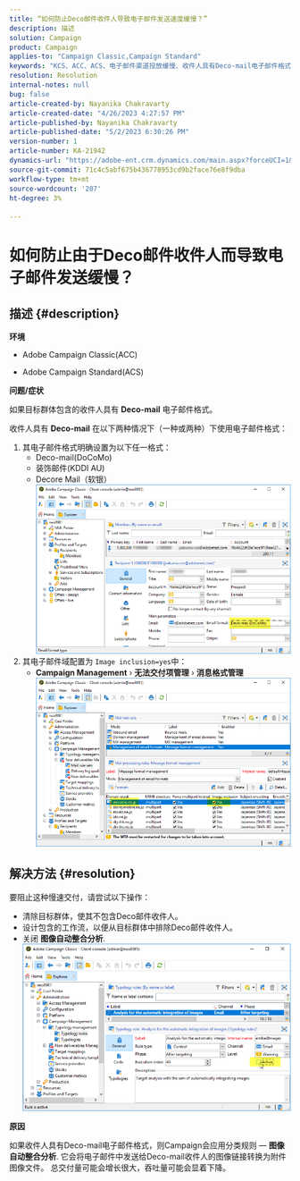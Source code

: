 ```yaml
---
title: “如何防止Deco邮件收件人导致电子邮件发送速度缓慢？”
description: 描述
solution: Campaign
product: Campaign
applies-to: "Campaign Classic,Campaign Standard"
keywords: "KCS、ACC、ACS、电子邮件渠道投放缓慢、收件人具有Deco-mail电子邮件格式、性能、吞吐量"
resolution: Resolution
internal-notes: null
bug: false
article-created-by: Nayanika Chakravarty
article-created-date: "4/26/2023 4:27:57 PM"
article-published-by: Nayanika Chakravarty
article-published-date: "5/2/2023 6:30:26 PM"
version-number: 1
article-number: KA-21942
dynamics-url: "https://adobe-ent.crm.dynamics.com/main.aspx?forceUCI=1&pagetype=entityrecord&etn=knowledgearticle&id=b067dd49-4fe4-ed11-a7c7-6045bd006b4b"
source-git-commit: 71c4c5abf675b436778953cd9b2face76e8f9dba
workflow-type: tm+mt
source-wordcount: '207'
ht-degree: 3%

---
```


# 如何防止由于Deco邮件收件人而导致电子邮件发送缓慢？

## 描述 {#description}


<b>环境</b>

- Adobe Campaign Classic(ACC)

- Adobe Campaign Standard(ACS)

<b>问题/症状</b>

如果目标群体包含的收件人具有 <b>Deco-mail</b> 电子邮件格式。

收件人具有 <b>Deco-mail</b> 在以下两种情况下（一种或两种）下使用电子邮件格式：

1. 其电子邮件格式明确设置为以下任一格式：
   - Deco-mail(DoCoMo)
   - 装饰邮件(KDDI AU)
   - Decore Mail（软银）         ![](assets/___62f0ced0-54e4-ed11-a7c7-6045bd006b4b___.png)
2. 其电子邮件域配置为 `Image inclusion=yes`中：
   - <b>Campaign Management</b> › <b>无法交付项管理</b> › <b>消息格式管理</b>        ![](assets/___6af0ced0-54e4-ed11-a7c7-6045bd006b4b___.png)



## 解决方法 {#resolution}


要阻止这种慢速交付，请尝试以下操作：

- 清除目标群体，使其不包含Deco邮件收件人。
- 设计包含的工作流，以便从目标群体中排除Deco邮件收件人。
- 关闭 <b>图像自动整合分析</b>.    ![](assets/6f31278e-55e4-ed11-a7c7-6045bd006b4b.png)


<b>原因</b>

如果收件人具有Deco-mail电子邮件格式，则Campaign会应用分类规则 —  <b>图像自动整合分析</b>. 它会将电子邮件中发送给Deco-mail收件人的图像链接转换为附件图像文件。 总交付量可能会增长很大，吞吐量可能会显着下降。
